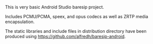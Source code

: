 This is very basic Android Studio baresip project.

Includes PCMU/PCMA, speex, and opus codecs as well as ZRTP media
encapsulation.

The static libraries and include files in distribution directory have
been produced using https://github.com/alfredh/baresip-android.
